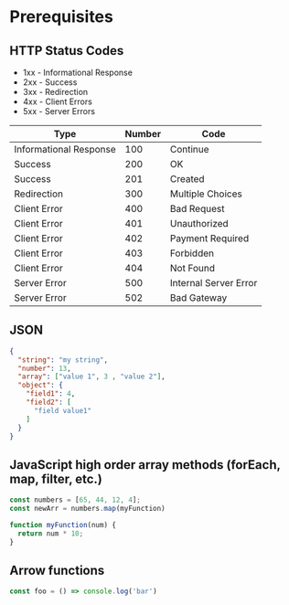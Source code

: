 # Prerequisites
## HTTP Status Codes
   - 1xx - Informational Response
   - 2xx - Success
   - 3xx - Redirection
   - 4xx - Client Errors
   - 5xx - Server Errors

Type   | Number | Code
------ | ------ | ----
Informational Response  | 100 | Continue
Success                 | 200 | OK
Success                 | 201 | Created 
Redirection             | 300 | Multiple Choices
Client Error            | 400 | Bad Request
Client Error            | 401 | Unauthorized
Client Error            | 402 | Payment Required
Client Error            | 403 | Forbidden
Client Error            | 404 | Not Found
Server Error            | 500 | Internal Server Error
Server Error            | 502 | Bad Gateway

## JSON
```json
{
  "string": "my string",
  "number": 13,
  "array": ["value 1", 3 , "value 2"],
  "object": {
    "field1": 4,
    "field2": [
      "field value1"
    ]
  }
}
```

## JavaScript high order array methods (forEach, map, filter, etc.)
```ts
const numbers = [65, 44, 12, 4];
const newArr = numbers.map(myFunction)

function myFunction(num) {
  return num * 10;
}
```

## Arrow functions
```ts
const foo = () => console.log('bar')
```